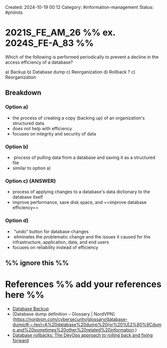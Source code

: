 Created: 2024-10-19 00:12
Category: #information-management
Status: #philnits



# 2021S_FE_AM_26 %% ex. 2024S_FE-A_83 %%

Which of the following is performed periodically to prevent a decline in the access
efficiency of a database?

a) Backup 
b) Database dump
c) Reorganization 
d) Rollback
? 
c) Reorganization

## Breakdown

### Option a)
- the process of creating a copy (backing up) of an organization's structured data
- does not help with efficiency
- focuses on integrity and security of data
### Option b)
-  process of pulling data from a database and saving it as a structured file
- similar to option a)

### Option c) (ANSWER)
- process of applying changes to a database's data dictionary to the database itself
- improve performance, save disk space, and ==improve database efficiency==

### Option d)
-  “undo” button for database changes
-  eliminates the problematic change and the issues it caused for the infrastructure, application, data, and end users
- focuses on reliability instead of efficiency

%% ignore this %%
---









# References %% add your references here %%
- [Database Backup](https://metallic.io/knowledge-center/glossary/database-backup#:~:text=Database%20backup%20definition,HANA%20and%20Microsoft%20SQL%20Server.)
- [Database dump definition – Glossary | NordVPN](https://nordvpn.com/cybersecurity/glossary/database-dump/#:~:text=A%20database%20dump%20(or%20%E2%80%9Cdump,and%20sometimes%20other%20related%20information.)
- [Database rollbacks: The DevOps approach to rolling back and fixing forward](https://www.liquibase.com/blog/database-rollbacks-the-devops-approach-to-rolling-back-and-fixing-forward)